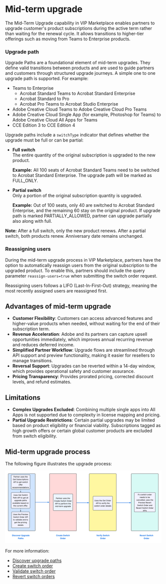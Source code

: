 # Mid-term upgrade

The Mid-Term Upgrade capability in VIP Marketplace enables partners to upgrade customer's product subscriptions during the active term rather than waiting for the renewal cycle.  It allows transitions to higher-tier offerings such as moving from Teams to Enterprise products.

### Upgrade path

Upgrade Paths are a foundational element of mid-term upgrades. They define valid transitions between products and are used to guide partners and customers through structured upgrade journeys. A simple one to one upgrade path is supported. For example:

- Teams to Enterprise
  - Acrobat Standard Teams to Acrobat Standard Enterprise
  - Acrobat Standard to Pro
  - Acrobat Pro Teams to Acrobat Studio Enterprise
- Adobe Creative Cloud Teams to Adobe Creative Cloud Pro Teams
- Adobe Creative Cloud Single App (for example, Photoshop for Teams) to Adobe Creative Cloud All Apps for Teams
- CCE Edition 3 to CCE Edition 4

Upgrade paths include a `switchType` indicator that defines whether the upgrade must be full or can be partial:

- **Full switch**  
  The entire quantity of the original subscription is upgraded to the new product.

  **Example:** All 100 seats of Acrobat Standard Teams need to be switched to Acrobat Standard Enterprise.
  The upgrade path will be marked as FULL_ONLY.

- **Partial switch**  
  Only a portion of the original subscription quantity is upgraded.  

  **Example:** Out of 100 seats, only 40 are switched to Acrobat Standard Enterprise, and the remaining 60 stay on the original product.
  If upgrade path is marked PARTIALLY_ALLOWED, partner can upgrade partially also along with full.

**Note:** After a full switch, only the new product renews. After a partial switch, both products renew. Anniversary date remains unchanged.

### Reassigning users

During the mid-term upgrade process in VIP Marketplace, partners have the option to automatically reassign users from the original subscription to the upgraded product. To enable this, partners should include the query parameter `reassign-users=true` when submitting the switch order request.

Reassigning users follows a LIFO (Last-In-First-Out) strategy, meaning the most recently assigned users are reassigned first.

## Advantages of mid-term upgrade

- **Customer Flexibility**: Customers can access advanced features and higher-value products when needed, without waiting for the end of their subscription term.
- **Revenue Acceleration**: Adobe and its partners can capture upsell opportunities immediately, which improves annual recurring revenue and reduces deferred income.
- **Simplified Partner Workflow**: Upgrade flows are streamlined through API support and preview functionality, making it easier for resellers to manage transitions.
- **Reversal Support**: Upgrades can be reverted within a 14-day window, which provides operational safety and customer assurance.
- **Pricing Transparency**: Provides prorated pricing, corrected discount levels, and refund estimates.

## Limitations

- **Complex Upgrades Excluded**: Combining multiple single apps into All Apps is not supported due to complexity in license mapping and pricing.
- **Partial Upgrade Restrictions**: Certain partial upgrades may be limited based on product eligibility or financial viability. Subscriptions tagged as high growth offers or certain global customer products are excluded from switch eligibility.

## Mid-term upgrade process

The following figure illustrates the upgrade process:

![Mid-term upgrade process](../image/mid-term.png)

For more information:

- [Discover upgrade paths](./apis.md#discover-upgrade-path)
- [Create switch order](./apis.md#apply-switch-plan)
- [Validate switch order](./apis.md#verify-switch-order)
- [Revert switch orders](./apis.md#revert-switch-order)
